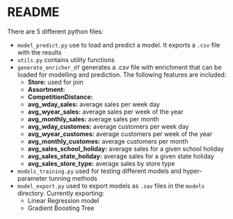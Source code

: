 # README

There are 5 different python files:
* `model_predict.py` use to load and predict a model. It exports a `.csv` file with the results
* `utils.py` contains utility functions
* `generate_enricher_df` generates a .csv file with enrichment that can be loaded for modelling and prediction.  The following features are included:
    - **Store:** used for join
    - **Assortment:**
    - **CompetitionDistance:**
    - **avg_wday_sales:** average sales per week day
    - **avg_wyear_sales:** average sales per week of the year
    - **avg_monthly_sales:** average sales per month
    - **avg_wday_customes:** average customers per week day
    - **avg_wyear_customes:** average customers per week of the year
    - **avg_monthly_customes:** average customers per month
    - **avg_sales_school_holiday:** average sales for a given school holiday
    - **avg_sales_state_holiday:** average sales for a given state holiday
    - **avg_sales_store_type:** average sales by store type
* `models_training.py` used for testing different models and hyper-parameter tunning methods
* `model_export.py` used to export models as `.sav` files in the `models` directory. Currently exporting:
    - Linear Regression model
    - Gradient Boosting Tree


